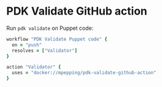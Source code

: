 # PDK Validate GitHub action

Run `pdk validate` on Puppet code:

```ruby
workflow "PDK Validate Puppet code" {
  on = "push"
  resolves = ["Validator"]
}

action "Validator" {
  uses = "docker://mpepping/pdk-validate-github-action"
}
```
